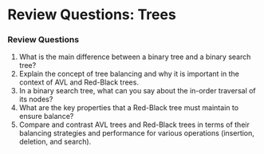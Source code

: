# Review Questions: Trees

### Review Questions

1. What is the main difference between a binary tree and a binary search tree?
2. Explain the concept of tree balancing and why it is important in the context of AVL and Red-Black trees.
3. In a binary search tree, what can you say about the in-order traversal of its nodes?
4. What are the key properties that a Red-Black tree must maintain to ensure balance?
5. Compare and contrast AVL trees and Red-Black trees in terms of their balancing strategies and performance for various operations (insertion, deletion, and search).

